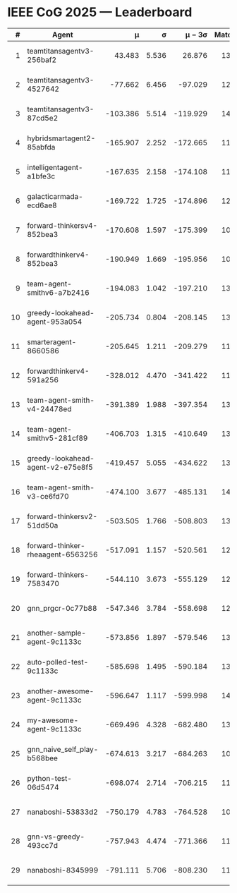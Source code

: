 # IEEE CoG 2025 — Leaderboard

| # | Agent | μ | σ | μ − 3σ | Matches | Updated |
|---:|---|---:|---:|---:|---:|---|
| 1 | teamtitansagentv3-256baf2 | 43.483 | 5.536 | 26.876 | 13680 | 2025-08-22 00:47 |
| 2 | teamtitansagentv3-4527642 | -77.662 | 6.456 | -97.029 | 12974 | 2025-08-22 00:47 |
| 3 | teamtitansagentv3-87cd5e2 | -103.386 | 5.514 | -119.929 | 14126 | 2025-08-22 00:47 |
| 4 | hybridsmartagent2-85abfda | -165.907 | 2.252 | -172.665 | 11806 | 2025-08-22 00:47 |
| 5 | intelligentagent-a1bfe3c | -167.635 | 2.158 | -174.108 | 11429 | 2025-08-22 00:47 |
| 6 | galacticarmada-ecd6ae8 | -169.722 | 1.725 | -174.896 | 12720 | 2025-08-22 00:47 |
| 7 | forward-thinkersv4-852bea3 | -170.608 | 1.597 | -175.399 | 10770 | 2025-08-22 00:47 |
| 8 | forwardthinkerv4-852bea3 | -190.949 | 1.669 | -195.956 | 10772 | 2025-08-22 00:47 |
| 9 | team-agent-smithv6-a7b2416 | -194.083 | 1.042 | -197.210 | 13000 | 2025-08-22 00:47 |
| 10 | greedy-lookahead-agent-953a054 | -205.734 | 0.804 | -208.145 | 13028 | 2025-08-22 00:47 |
| 11 | smarteragent-8660586 | -205.645 | 1.211 | -209.279 | 11621 | 2025-08-22 00:47 |
| 12 | forwardthinkerv4-591a256 | -328.012 | 4.470 | -341.422 | 11246 | 2025-08-22 00:47 |
| 13 | team-agent-smith-v4-24478ed | -391.389 | 1.988 | -397.354 | 13862 | 2025-08-22 00:47 |
| 14 | team-agent-smithv5-281cf89 | -406.703 | 1.315 | -410.649 | 13620 | 2025-08-22 00:47 |
| 15 | greedy-lookahead-agent-v2-e75e8f5 | -419.457 | 5.055 | -434.622 | 13228 | 2025-08-22 00:47 |
| 16 | team-agent-smith-v3-ce6fd70 | -474.100 | 3.677 | -485.131 | 14542 | 2025-08-22 00:47 |
| 17 | forward-thinkersv2-51dd50a | -503.505 | 1.766 | -508.803 | 13148 | 2025-08-22 00:47 |
| 18 | forward-thinker-rheaagent-6563256 | -517.091 | 1.157 | -520.561 | 12928 | 2025-08-22 00:47 |
| 19 | forward-thinkers-7583470 | -544.110 | 3.673 | -555.129 | 12480 | 2025-08-22 00:47 |
| 20 | gnn_prgcr-0c77b88 | -547.346 | 3.784 | -558.698 | 12050 | 2025-08-22 00:47 |
| 21 | another-sample-agent-9c1133c | -573.856 | 1.897 | -579.546 | 13440 | 2025-08-22 00:47 |
| 22 | auto-polled-test-9c1133c | -585.698 | 1.495 | -590.184 | 13140 | 2025-08-22 00:47 |
| 23 | another-awesome-agent-9c1133c | -596.647 | 1.117 | -599.998 | 14120 | 2025-08-22 00:47 |
| 24 | my-awesome-agent-9c1133c | -669.496 | 4.328 | -682.480 | 13540 | 2025-08-22 00:47 |
| 25 | gnn_naive_self_play-b568bee | -674.613 | 3.217 | -684.263 | 10680 | 2025-08-22 00:47 |
| 26 | python-test-06d5474 | -698.074 | 2.714 | -706.215 | 11020 | 2025-08-22 00:47 |
| 27 | nanaboshi-53833d2 | -750.179 | 4.783 | -764.528 | 10380 | 2025-08-22 00:47 |
| 28 | gnn-vs-greedy-493cc7d | -757.943 | 4.474 | -771.366 | 11040 | 2025-08-22 00:47 |
| 29 | nanaboshi-8345999 | -791.111 | 5.706 | -808.230 | 11090 | 2025-08-22 00:47 |
